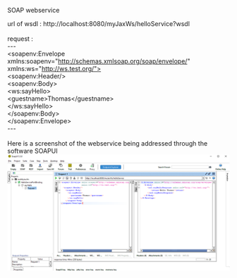 SOAP webservice


url of wsdl : http://localhost:8080/myJaxWs/helloService?wsdl <br/>
<br/>
request :<br/>
---<br/>
<soapenv:Envelope xmlns:soapenv="http://schemas.xmlsoap.org/soap/envelope/" xmlns:ws="http://ws.test.org/"> <br/>
  &lt;soapenv:Header/> <br/>
    &lt;soapenv:Body> <br/>
      &lt;ws:sayHello> <br/>
        &lt;guestname>Thomas&lt;/guestname> <br/>
      &lt;/ws:sayHello> <br/>
    &lt;/soapenv:Body> <br/>
&lt;/soapenv:Envelope> <br/>
---<br/>
<br/>
Here is a screenshot of the webservice being addressed through the software SOAPUI<br/>
![Request executed through SOAPUI](./request_in_SOAPUI.png)